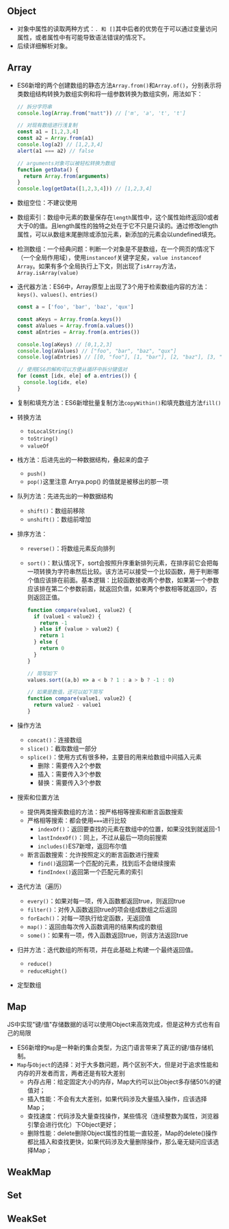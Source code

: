 ## Object

* 对象中属性的读取两种方式：`. 和 []`其中后者的优势在于可以通过变量访问属性，或者属性中有可能导致语法错误的情况下。
* 后续详细解析对象。


## Array

* ES6新增的两个创建数组的静态方法`Array.from()`和`Array.of()`，分别表示将类数组结构转换为数组实例和将一组参数转换为数组实例，用法如下：

  ```js
  // 拆分字符串
  console.log(Array.from("matt")) // ['m', 'a', 't', 't']
  
  // 对现有数组进行浅复制
  const a1 = [1,2,3,4]
  const a2 = Array.from(a1)
  console.log(a2) // [1,2,3,4]
  alert(a1 === a2) // false
  
  // arguments对象可以被轻松转换为数组
  function getData() {
    return Array.from(arguments)
  }
  console.log(getData([1,2,3,4])) // [1,2,3,4]
  ```

* 数组空位：不建议使用

* 数组索引：数组中元素的数量保存在`length`属性中，这个属性始终返回0或者大于0的值。且length属性的独特之处在于它不只是只读的。通过修改length属性，可以从数组末尾删除或添加元素，新添加的元素会以undefined填充。

* 检测数组：一个经典问题：判断一个对象是不是数组，在一个网页的情况下（一个全局作用域），使用`instanceof`关键字足矣，`value instanceof Array`。如果有多个全局执行上下文，则出现了`isArray`方法，`Array.isArray(value)`

* 迭代器方法：ES6中，Array原型上出现了3个用于检索数组内容的方法：`keys()、values()、entries()`

  ```js
  const a = ['foo', 'bar', 'baz', 'qux']
  
  const aKeys = Array.from(a.keys())
  const aValues = Array.from(a.values())
  const aEntries = Array.from(a.entries())
  
  console.log(aKeys) // [0,1,2,3]
  console.log(aValues) // ["foo", "bar", "baz", "qux"]
  console.log(aEntries) // [[0, "foo"], [1, "bar"], [2, "baz"], [3, "qux"]]
  
  // 使用ES6的解构可以方便从循环中拆分键值对
  for (const [idx, ele] of a.entries()) {
    console.log(idx, ele)
  }
  ```

* 复制和填充方法：ES6新增批量复制方法`copyWithin()`和填充数组方法`fill()`

* 转换方法
  * `toLocalString()`
  * `toString()`
  * `valueOf`

* 栈方法：后进先出的一种数据结构，叠起来的盘子

  * `push()`
  * `pop()`这里注意 Arrya.pop() 的值就是被移出的那一项

* 队列方法：先进先出的一种数据结构

  * `shift()`：数组前移除
  * `unshift()`：数组前增加

* 排序方法：

  * `reverse()`：将数组元素反向排列
  * `sort()`：默认情况下，sort会按照升序重新排列元素，在排序前它会把每一项转换为字符串然后比较。该方法可以接受一个比较函数，用于判断哪个值应该排在前面。基本逻辑：比较函数接收两个参数，如果第一个参数应该排在第二个参数前面，就返回负值，如果两个参数相等就返回0，否则返回正值。

    ```js
    function compare(value1, value2) {
      if (value1 < value2) {
        return -1
      } else if (value > value2) {
        return 1
      } else {
        return 0
      }
    }
    
    // 简写如下
    values.sort((a,b) => a < b ? 1 : a > b ? -1 : 0)
    
    // 如果是数值，还可以如下简写
    function compare(value1, value2) {
      return value2 - value1
    }
    ```

* 操作方法

  * `concat()`：连接数组
  * `slice()`：截取数组一部分
  * `splice()`：使用方式有很多种，主要目的用来给数组中间插入元素
    * 删除：需要传入2个参数
    * 插入：需要传入3个参数
    * 替换：需要传入3个参数

* 搜索和位置方法
	* 提供两类搜索数组的方法：按严格相等搜索和断言函数搜索
	* 严格相等搜索：都会使用`===`进行比较
	  * `indexOf()`：返回要查找的元素在数组中的位置，如果没找到就返回-1
	  * `lastIndexOf()`：同上，不过从最后一项向前搜索
	  * `includes()`ES7新增，返回布尔值
	* 断言函数搜索：允许按照定义的断言函数进行搜索
	  * `find()`返回第一个匹配的元素，找到后不会继续搜索
	  * `findIndex()`返回第一个匹配元素的索引

* 迭代方法（遍历）
	* `every()`：如果对每一项，传入函数都返回true，则返回true
	* `filter()`：对传入函数返回true的项会组成数组之后返回
	* `forEach()`：对每一项执行给定函数，无返回值
	* `map()`：返回由每次传入函数调用的结果构成的数组
	* `some()`：如果有一项，传入函数返回true，则该方法返回true

* 归并方法：迭代数组的所有项，并在此基础上构建一个最终返回值。
	* `reduce()`
	* `reduceRight()`
* 定型数组




## Map

JS中实现"键/值"存储数据的话可以使用Object来高效完成，但是这种方式也有自己的局限

* ES6新增的`Map`是一种新的集合类型，为这门语言带来了真正的键/值存储机制。
* `Map`与`Object`的选择：对于大多数问题，两个区别不大，但是对于追求性能和内存的开发者而言，两者还是有较大差别
  * 内存占用：给定固定大小的内存，Map大约可以比Object多存储50%的键值对；
  * 插入性能：不会有太大差别，如果代码涉及大量插入操作，应该选择Map；
  * 查找速度：代码涉及大量查找操作，某些情况（连续整数为属性，浏览器引擎会进行优化）下Object更好；
  * 删除性能：delete删除Object属性的性能一直较差，Map的delete()操作都比插入和查找更快，如果代码涉及大量删除操作，那么毫无疑问应该选择Map；

## WeakMap



## Set



## WeakSet